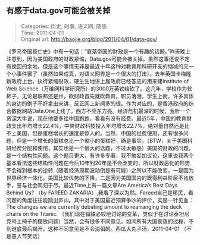 有感于data.gov可能会被关掉
---
    
> Categories: 历史, 时事, 语义网, 随感  
> Time: 2011-04-01  
> Original url: <http://baojie.org/blog/2011/04/01/data-gov/>
    
《罗马帝国衰亡史》中有一句话：“衰落帝国的财政是一个有趣的话题。”昨天晚上注意到，因为美国政府的财政紧缩，Data.gov可能会被关掉。虽然这事还说不定有挽回的余地，但是这个事情无非是最近十年这种对教育和科研开支的缩减的又一个小事件罢了（虽然如果成真，对语义网界是一个很大的打击）。去年英国卡梅隆新政府上台，执行紧缩财政，硬生生地讲上届政府已经答应的用来建Institute of Web Science（万维网科学研究所）的3000万英镑给砍了。这几年，学校作为软柿子，无论是联邦还是州，砍财政首先就砍教育。职员落泪，学生上街，许多具体的身边的例子不好拿出来讲，反正网上新闻多的很。作为对应的，是香港政府的综合数据网站Data.One上线了。西方不亮东方亮。经济危机最深的时候，我听一个资深大牛说，现在他要多往中国跑跑，看看有没有经费。最近5年，中国的教育财政支出年均增长22.4%，中央财政科技投入年均增长22.7%，绝对量自然还是比不上美国，但是蛋糕增长的速度是惊人的。当然，中国的经费使用，还有很多问题，但是一个增长的蛋糕总比一个缩小的蛋糕好，确是事实。（BTW，关于美国科研经费分配和使用，其实也是一个很大的话题，不过太敏感）美国的财政的问题，是一个结构性问题。这个题目更大，有许多专著，我不敢妄加议论。这里说我两个基本看法这些结构性问题在今后10年到20年是不会改变的，所以财政恶化的形势不会得到根本的逆转（随着经济周期波动倒是有可能）之所以不能改变，一是因为世界经济一体化，美国比较优势的下降，二是因为美国国内的既得利益阶层不肯放手，誓与社会同归于尽。最近Time上有一篇文章Are America’s Best Days Behind Us? （by FAREED ZAKARIA）,我看了深以为然。Fareed自己是移民，看问题的角度往往能跳出庐山。其中对于美国最近预算争吵的评价，实是一针见血：The changes we are currently debating amount to rearranging the deck chairs on the Titanic. （我们现在锱铢必较地讨论的变革，类似于在讨论泰坦尼克号上椅子的摆放问题）当然，会有很多不同意见。如同所有大国衰落的过程，不到谜底最后揭开，这种不同意见是不会消弭的。西瓜大丸子汤，2011-04-01 （不是愚人节笑话）     
    